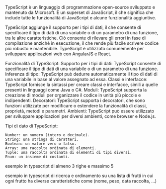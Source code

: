 TypeScript è un linguaggio di programmazione open-source sviluppato e mantenuto da Microsoft. È un superset di JavaScript, il che significa che include tutte le funzionalità di JavaScript e alcune funzionalità aggiuntive. 

TypeScript aggiunge il supporto per i tipi di dati, il che consente di specificare il tipo di dati di una variabile o di un parametro di una funzione, tra le altre caratteristiche. Ciò consente di rilevare gli errori in fase di compilazione anziché in esecuzione, il che rende più facile scrivere codice più robusto e mantenibile. TypeScript è utilizzato comunemente per sviluppare applicazioni web con AngularJS e React.

Funzionalità di TypeScript:
    Supporto per i tipi di dati: TypeScript consente di specificare il tipo di dati di una variabile o di un parametro di una funzione.
    Inferenza di tipo: TypeScript può dedurre automaticamente il tipo di dati di una variabile in base al valore assegnato ad essa.
    Classi e interfacce: TypeScript fornisce la sintassi per creare classi e interfacce, simili a quelle presenti in linguaggi come Java o C#.
    Moduli: TypeScript supporta la creazione di moduli per organizzare il codice in unità più piccole e indipendenti.
    Decoratori: TypeScript supporta i decoratori, che sono funzioni utilizzate per modificare o estendere la funzionalità di classi, proprietà, metodi e parametri.
    Ambienti: TypeScript può essere utilizzato per sviluppare applicazioni per diversi ambienti, come browser e Node.js.

Tipi di dato di TypeScript:

    Number: un numero (intero o decimale).
    String: una stringa di caratteri.
    Boolean: un valore vero o falso.
    Array: una raccolta ordinata di elementi.
    Tuple: una raccolta ordinata di elementi di tipi diversi.
    Enum: un insieme di costanti.


esempio in typescript di almeno 3 righe e massimo 5

esempio in typescript di ricerca e ordinamento su una lista di frutti in cui ogni frutto ha diverse caratteristiche come (nome, peso, data raccolta, ...)